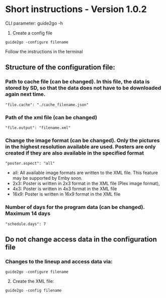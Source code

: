 # Short instructions - Version 1.0.2

CLI parameter:
guide2go -h

1. Create a config file

```guide2go -configure filename```

Follow the instructions in the terminal

## Structure of the configuration file:

### Path to cache file (can be changed). In this file, the data is stored by SD, so that the data does not have to be downloaded again next time.

```
"file.cache": "./cache_filename.json" 
```

### Path of the xml file (can be changed)
```
"file.output": "filename.xml"
```

### Change the image format (can be changed). Only the pictures in the highest resolution available are used. Posters are only created if they are also available in the specified format

```
"poster.aspect": "all"
```

- all:  All available image formats are written to the XML file. This feature may be supported by Emby soon.
- 2x3:  Poster is written in 2x3 format in the XML file (Plex image format), 
- 4x3:  Poster is written in 4x3 format in the XML file
- 16x9: Poster is written in 16x9 format in the XML file

### Number of days for the program data (can be changed). Maximum 14 days

```
"schedule.days": 7
```

## Do not change access data in the configuration file
### Changes to the lineup and access data via:

```guide2go -configure filename```

2. Create the XML file:

```guide2go -config filename```